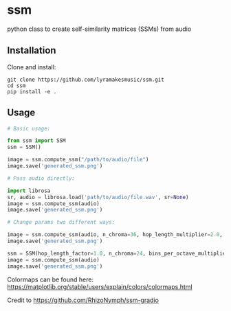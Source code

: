 # ssm
python class to create self-similarity matrices (SSMs) from audio

## Installation

Clone and install:

```
git clone https://github.com/lyramakesmusic/ssm.git
cd ssm
pip install -e .
```

## Usage

```py
# Basic usage:

from ssm import SSM
ssm = SSM()

image = ssm.compute_ssm("/path/to/audio/file")
image.save('generated_ssm.png')

# Pass audio directly:

import librosa
sr, audio = librosa.load('path/to/audio/file.wav', sr=None)
image = ssm.compute_ssm(audio)
image.save('generated_ssm.png')

# Change params two different ways:

image = ssm.compute_ssm(audio, n_chroma=36, hop_length_multiplier=2.0, bins_per_octave_multiplier=5.0)
image.save('generated_ssm.png')

ssm = SSM(hop_length_factor=1.0, n_chroma=24, bins_per_octave_multiplier=2.0, hop_length_multiplier=1.0, color_map='inferno', threshold=0.5)
image = ssm.compute_ssm(audio)
image.save('generated_ssm.png')
```

Colormaps can be found here: https://matplotlib.org/stable/users/explain/colors/colormaps.html

Credit to https://github.com/RhizoNymph/ssm-gradio 
